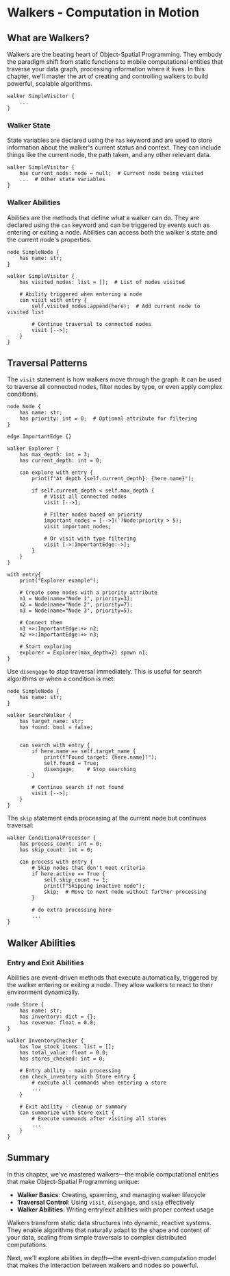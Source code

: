 # Walkers - Computation in Motion



## What are Walkers?

Walkers are the beating heart of Object-Spatial Programming. They embody the paradigm shift from static functions to mobile computational entities that traverse your data graph, processing information where it lives. In this chapter, we'll master the art of creating and controlling walkers to build powerful, scalable algorithms.

```jac
walker SimpleVisitor {
    ...
}
```


### Walker State
State variables are declared using the `has` keyword and are used to store information about the walker's current status and context. They can include things like the current node, the path taken, and any other relevant data.

```jac
walker SimpleVisitor {
    has current_node: node = null;  # Current node being visited
    ...  # Other state variables
}
```

### Walker Abilities
Abilities are the methods that define what a walker can do. They are declared using the `can` keyword and can be triggered by events such as entering or exiting a node. Abilities can access both the walker's state and the current node's properties.


```jac
node SimpleNode {
    has name: str;
}

walker SimpleVisitor {
    has visited_nodes: list = [];  # List of nodes visited

    # Ability triggered when entering a node
    can visit with entry {
        self.visited_nodes.append(here);  # Add current node to visited list
        
        # Continue traversal to connected nodes
        visit [-->];
    }
}
```


## Traversal Patterns

The `visit` statement is how walkers move through the graph. It can be used to traverse all connected nodes, filter nodes by type, or even apply complex conditions.

```jac
node Node {
    has name: str;
    has priority: int = 0;  # Optional attribute for filtering
}

edge ImportantEdge {}

walker Explorer {
    has max_depth: int = 3;
    has current_depth: int = 0;

    can explore with entry {
        print(f"At depth {self.current_depth}: {here.name}");

        if self.current_depth < self.max_depth {
            # Visit all connected nodes
            visit [-->];

            # Filter nodes based on priority
            important_nodes = [-->](`?Node:priority > 5);
            visit important_nodes;

            # Or visit with type filtering
            visit [->:ImportantEdge:->];
        }
    }
}

with entry{
    print("Explorer example");

    # Create some nodes with a priority attribute
    n1 = Node(name="Node 1", priority=3);
    n2 = Node(name="Node 2", priority=7);
    n3 = Node(name="Node 3", priority=5);

    # Connect them
    n1 +>:ImportantEdge:+> n2;
    n2 +>:ImportantEdge:+> n3;

    # Start exploring
    explorer = Explorer(max_depth=2) spawn n1;
}
```

Use `disengage` to stop traversal immediately. This is useful for search algorithms or when a condition is met:

```jac
node SimpleNode {
    has name: str;
}

walker SearchWalker {
    has target_name: str;
    has found: bool = false;


    can search with entry {
        if here.name == self.target_name {
            print(f"Found target: {here.name}!");
            self.found = True;
            disengage;    # Stop searching
        }

        # Continue search if not found
        visit [-->];
    }
}
```

The `skip` statement ends processing at the current node but continues traversal:

```jac
walker ConditionalProcessor {
    has process_count: int = 0;
    has skip_count: int = 0;

    can process with entry {
        # Skip nodes that don't meet criteria
        if here.active == True {
            self.skip_count += 1;
            print(f"Skipping inactive node");
            skip;  # Move to next node without further processing
        }

        # do extra processing here
        ...
}
```

## Walker Abilities

### Entry and Exit Abilities

Abilities are event-driven methods that execute automatically, triggered by the walker entering or exiting a node. They allow walkers to react to their environment dynamically.

```jac
node Store {
    has name: str;
    has inventory: dict = {};
    has revenue: float = 0.0;
}

walker InventoryChecker {
    has low_stock_items: list = [];
    has total_value: float = 0.0;
    has stores_checked: int = 0;

    # Entry ability - main processing
    can check_inventory with Store entry {
        # execute all commands when entering a store
        ...
    }

    # Exit ability - cleanup or summary
    can summarize with Store exit {
        # Execute commands after visiting all stores
        ...
    }
}
```

## Summary

In this chapter, we've mastered walkers—the mobile computational entities that make Object-Spatial Programming unique:

- **Walker Basics**: Creating, spawning, and managing walker lifecycle
- **Traversal Control**: Using `visit`, `disengage`, and `skip` effectively
- **Walker Abilities**: Writing entry/exit abilities with proper context usage


Walkers transform static data structures into dynamic, reactive systems. They enable algorithms that naturally adapt to the shape and content of your data, scaling from simple traversals to complex distributed computations.

Next, we'll explore abilities in depth—the event-driven computation model that makes the interaction between walkers and nodes so powerful.